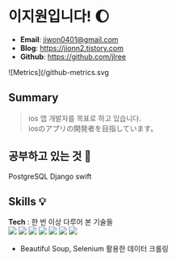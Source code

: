 # 이지원입니다! 🌔
- **Email**: jiwon0401@gmail.com
- **Blog**: https://jionn2.tistory.com
- **Github**: https://github.com/jlree

![Metrics](/github-metrics.svg


## Summary
> ios 앱 개발자를 목표로 하고 있습니다.<br>
> iosのアプリの開発者を目指しています。

## 공부하고 있는 것 📑
PostgreSQL
Django
swift


## Skills :bulb:
**Tech** :
한 번 이상 다루어 본 기술들      
<img src="https://img.shields.io/badge/Python-3766AB?style=flat-square&logo=Python&logoColor=white"/></a>
<img src="https://img.shields.io/badge/Selenium-43b02a?style=flat-square&logo=Selenium&logoColor=white"/></a>
<img src="https://img.shields.io/badge/Pandas-150458?style=flat-square&logo=Pandas&logoColor=white"/></a>
<img src="https://img.shields.io/badge/Numpy-013243?style=flat-square&logo=Numpy&logoColor=white"/></a>
<img src="https://img.shields.io/badge/PostgreSQL-4169E1?style=flat-square&logo=postgresql&logoColor=white"></a>
<img src="https://img.shields.io/badge/Django-092E20?style=flat-square&logo=django&logoColor=white"></a>
<img src="https://img.shields.io/badge/Flask-000000?style=flat-square&logo=flask&logoColor=white"></a>

- Beautiful Soup, Selenium 활용한 데이터 크롤링
